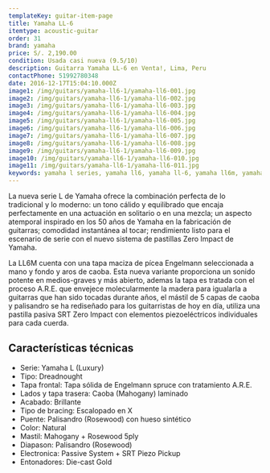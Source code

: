 ```yaml
---
templateKey: guitar-item-page
title: Yamaha LL-6
itemtype: acoustic-guitar
order: 31
brand: yamaha
price: S/. 2,190.00
condition: Usada casi nueva (9.5/10)
description: Guitarra Yamaha LL-6 en Venta!, Lima, Peru
contactPhone: 51992780348
date: 2016-12-17T15:04:10.000Z
image1: /img/guitars/yamaha-ll6-1/yamaha-ll6-001.jpg
image2: /img/guitars/yamaha-ll6-1/yamaha-ll6-002.jpg
image3: /img/guitars/yamaha-ll6-1/yamaha-ll6-003.jpg
image4: /img/guitars/yamaha-ll6-1/yamaha-ll6-004.jpg
image5: /img/guitars/yamaha-ll6-1/yamaha-ll6-005.jpg
image6: /img/guitars/yamaha-ll6-1/yamaha-ll6-006.jpg
image7: /img/guitars/yamaha-ll6-1/yamaha-ll6-007.jpg
image8: /img/guitars/yamaha-ll6-1/yamaha-ll6-008.jpg
image9: /img/guitars/yamaha-ll6-1/yamaha-ll6-009.jpg
image10: /img/guitars/yamaha-ll6-1/yamaha-ll6-010.jpg
image11: /img/guitars/yamaha-ll6-1/yamaha-ll6-011.jpg
keywords: yamaha l series, yamaha ll6, yamaha ll-6, yamaha ll6m, yamaha ll-6m
---
```


La nueva serie L de Yamaha ofrece la combinación perfecta de lo tradicional y lo moderno: un tono cálido y equilibrado que encaja perfectamente en una actuación en solitario o en una mezcla; un aspecto atemporal inspirado en los 50 años de Yamaha en la fabricación de guitarras; comodidad instantánea al tocar; rendimiento listo para el escenario de serie con el nuevo sistema de pastillas Zero Impact de Yamaha.

La LL6M cuenta con una tapa maciza de pícea Engelmann seleccionada a mano y fondo y aros de caoba. Esta nueva variante proporciona un sonido potente en medios-graves y más abierto, ademas la tapa es tratada con el proceso A.R.E. que envejece molecularmente la madera para igualarla a guitarras que han sido tocadas durante años, el mástil de 5 capas de caoba y palisandro se ha rediseñado para los guitarristas de hoy en día, utiliza una pastilla pasiva SRT Zero Impact con elementos piezoeléctricos individuales para cada cuerda.

## Características técnicas

* Serie: Yamaha L (Luxury)
* Tipo: Dreadnought
* Tapa frontal: Tapa sólida de Engelmann spruce con tratamiento A.R.E.
* Lados y tapa trasera: Caoba (Mahogany) laminado 
* Acabado: Brillante
* Tipo de bracing: Escalopado en X
* Puente: Palisandro (Rosewood) con hueso sintético
* Color: Natural
* Mastil: Mahogany + Rosewood 5ply
* Diapason: Palisandro (Rosewood)
* Electronica: Passive System + SRT Piezo Pickup
* Entonadores: Die-cast Gold